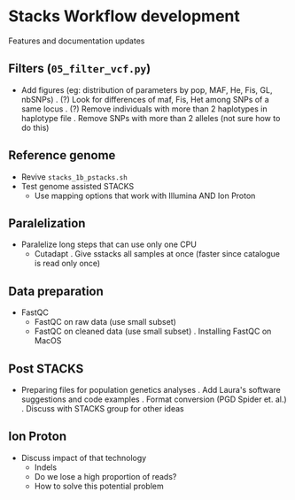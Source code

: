 # Stacks Workflow development
Features and documentation updates

## Filters (`05_filter_vcf.py`)
* Add figures (eg: distribution of parameters by pop, MAF, He, Fis, GL, nbSNPs)
. (?) Look for differences of maf, Fis, Het among SNPs of a same locus
. (?) Remove individuals with more than 2 haplotypes in haplotype file
. Remove SNPs with more than 2 alleles (not sure how to do this)

## Reference genome
* Revive `stacks_1b_pstacks.sh`
* Test genome assisted STACKS
  - Use mapping options that work with Illumina AND Ion Proton

## Paralelization
- Paralelize long steps that can use only one CPU
  * Cutadapt
. Give sstacks all samples at once (faster since catalogue is read only once)

## Data preparation
- FastQC
  - FastQC on raw data (use small subset)
  - FastQC on cleaned data (use small subset)
  . Installing FastQC on MacOS

## Post STACKS
* Preparing files for population genetics analyses
. Add Laura's software suggestions and code examples
. Format conversion (PGD Spider et. al.)
. Discuss with STACKS group for other ideas

## Ion Proton
* Discuss impact of that technology
  - Indels
  - Do we lose a high proportion of reads?
  - How to solve this potential problem

